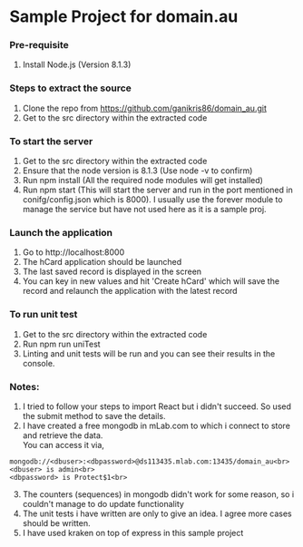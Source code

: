 # Sample Project for domain.au

### Pre-requisite
1. Install Node.js 	(Version 8.1.3)


### Steps to extract the source
1. Clone the repo from https://github.com/ganikris86/domain_au.git
2. Get to the src directory within the extracted code

### To start the server
1. Get to the src directory within the extracted code
2. Ensure that the node version is 8.1.3 (Use node -v to confirm)
3. Run npm install (All the required node modules will get installed)
4. Run npm start (This will start the server and run in the port mentioned in conifg/config.json which is 8000).
I usually use the forever module to manage the service but have not used here as it is a sample proj.

### Launch the application
1. Go to http://localhost:8000
2. The hCard application should be launched
3. The last saved record is displayed in the screen
4. You can key in new values and hit 'Create hCard' which will save the record and relaunch the application with the latest record

### To run unit test
1. Get to the src directory within the extracted code
2. Run npm run uniTest
3. Linting and unit tests will be run and you can see their results in the console.


### Notes:
1. I tried to follow your steps to import React but i didn't succeed. So used the submit method to save the details.
2. I have created a free mongodb in mLab.com to which i connect to store and retrieve the data.<br>
You can access it via,<br>
```
mongodb://<dbuser>:<dbpassword>@ds113435.mlab.com:13435/domain_au<br>
<dbuser> is admin<br>
<dbpassword> is Protect$1<br>
```
3. The counters (sequences) in mongodb didn't work for some reason, so i couldn't manage to do update functionality
4. The unit tests i have written are only to give an idea. I agree more cases should be written.
5. I have used kraken on top of express in this sample project
